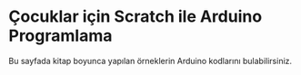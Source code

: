 # Çocuklar için Scratch ile Arduino Programlama #

Bu sayfada kitap boyunca yapılan örneklerin Arduino kodlarını bulabilirsiniz. 
